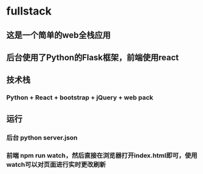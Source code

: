 # fullstack

## 这是一个简单的web全栈应用

## 后台使用了Python的Flask框架，前端使用react

## 技术栈

### Python + React + bootstrap + jQuery + web pack

## 运行

### 后台 python server.json

### 前端 npm run watch，然后直接在浏览器打开index.html即可，使用watch可以对页面进行实时更改刷新
